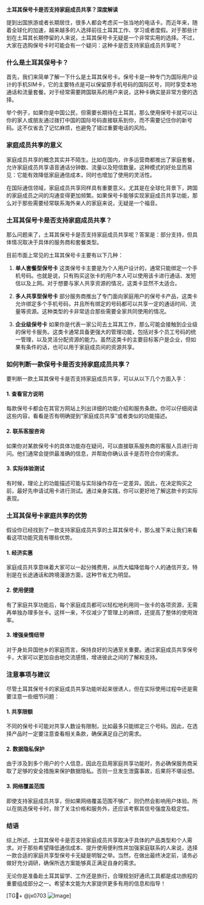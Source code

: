 **土耳其保号卡是否支持家庭成员共享？深度解读**

提到出国旅游或者长期居住，很多人都会考虑买一张当地的电话卡。而近年来，随着全球化的加速，越来越多的人选择前往土耳其工作、学习或者度假。对于那些计划在土耳其长期停留的人来说，土耳其保号卡无疑是一个非常实用的选择。不过，大家在选购保号卡时可能会有一个疑问：这种卡是否支持家庭成员共享呢？

### 什么是土耳其保号卡？

首先，我们来简单了解一下什么是土耳其保号卡。保号卡是一种专门为国际用户设计的手机SIM卡，它的主要特点是可以保留原手机号码的国际区号，同时享受本地通话和流量套餐。对于经常需要跨国联系的用户来说，这种卡确实是非常方便的选择。

举个例子，如果你是中国公民，但需要长期待在土耳其，那么使用保号卡就可以让你的家人或朋友通过拨打中国的国际号码直接联系到你，而不需要记住你的新号码。这不仅省去了记忆麻烦，也避免了错过重要电话的风险。

### 家庭成员共享的意义

家庭成员共享的概念其实并不陌生。比如在国内，许多运营商都推出了家庭套餐，允许家庭成员共享语音通话分钟数、流量以及短信数量。这种模式的好处显而易见：它能有效降低家庭通信成本，同时也增加了使用的灵活性。

在国际通信领域，家庭成员共享同样具有重要意义。尤其是在全球化背景下，跨国的家庭成员之间的沟通变得更加频繁。如果保号卡能够实现家庭成员共享功能，那么对于那些需要经常联系海外亲人的家庭来说，无疑是一个福音。

### 土耳其保号卡是否支持家庭成员共享？

那么问题来了，土耳其保号卡是否支持家庭成员共享呢？答案是：部分支持，但具体情况取决于具体的服务商和套餐类型。

目前市面上常见的土耳其保号卡主要有以下几种：

1. **单人套餐型保号卡**
   这类保号卡主要是为个人用户设计的，通常只能绑定一个手机号码。也就是说，只有购买这张卡的用户本人可以使用该卡进行通话、发短信以及上网。对于想要与家人共享资源的情况，这类卡显然不太适合。

2. **多人共享型保号卡**
   部分服务商推出了专门面向家庭用户的保号卡产品，这类卡允许绑定多个手机号码，并且所有绑定的号码都可以共享一定的通话时间、流量等资源。这种类型的卡非常适合那些需要全家共同使用的情况。

3. **企业级保号卡**
   如果你是代表一家公司去土耳其工作，那么可能会接触到企业级的保号卡服务。这类卡通常具备更强大的管理功能，包括对多个员工号码的统一管理，以及灵活分配资源的能力。虽然这类卡的主要目标客户是企业，但如果有条件的话，也可以用于家庭成员间的资源共享。

### 如何判断一款保号卡是否支持家庭成员共享？

要判断一款土耳其保号卡是否支持家庭成员共享，可以从以下几个方面入手：

#### 1. 查看官方说明
每款保号卡都会在其官方网站上列出详细的功能介绍和服务条款。你可以仔细阅读这些内容，看看是否有明确提到“家庭成员共享”或者类似的功能描述。

#### 2. 联系客服咨询
如果你对某款保号卡的具体功能存在疑问，可以直接联系服务商的客服人员进行询问。他们通常会提供最准确的信息，并帮助你确认该卡是否符合你的需求。

#### 3. 实际体验测试
有时候，理论上的功能描述可能与实际操作存在一定差异。因此，在决定购买之前，最好先申请试用卡进行测试。通过亲身实践，你可以更好地了解这款卡的实际表现。

### 土耳其保号卡家庭共享的优势

假设你已经找到了一款支持家庭成员共享的土耳其保号卡，那么接下来让我们来看看这项功能究竟有哪些优势。

#### 1. 经济实惠
家庭成员共享意味着大家可以一起分摊费用，从而大幅降低每个人的通信开支。特别是在长途通话和跨境漫游方面，这种节省尤为明显。

#### 2. 使用便捷
有了家庭共享功能后，每个家庭成员都可以轻松地利用同一张卡的各项资源，无需再单独办理多张卡。这样一来，不仅减少了管理上的麻烦，还提高了整体的使用效率。

#### 3. 增强亲情纽带
对于身处异国他乡的家庭而言，保持良好的沟通至关重要。通过家庭成员共享保号卡，大家可以更加自由地交流感情，增进彼此之间的了解和支持。

### 注意事项与建议

尽管土耳其保号卡的家庭成员共享功能听起来很诱人，但在实际使用过程中还是需要注意一些细节问题：

#### 1. 共享限额
不同的保号卡可能对共享人数设有限制，比如最多只能绑定三个号码。因此，在选择产品时一定要注意查看相关条款，确保满足自己的需求。

#### 2. 数据隐私保护
由于涉及到多个用户的个人信息，因此在启用家庭共享功能时，务必确保服务商采取了足够的安全措施来保护数据隐私。否则一旦发生泄露事故，后果将不堪设想。

#### 3. 网络覆盖范围
即使支持家庭成员共享，但如果网络覆盖范围不够广，则仍然会影响用户体验。所以在挑选保号卡时，除了关注价格和服务外，还应该考察其信号强度及稳定性。

### 结语

综上所述，土耳其保号卡是否支持家庭成员共享取决于具体的产品类型和个人需求。对于那些希望降低通信成本、提升使用便利性并加强家庭联系的人来说，选择一款合适的家庭共享型保号卡无疑是明智之举。当然，在做出最终决定前，请务必做好充分调研，确保所选方案能够真正满足自身的需求。

无论你是准备赴土耳其留学、工作还是旅行，合理规划好通讯工具都是成功旅程的重要组成部分之一。希望本文能为大家提供更多有用的信息和指导！

[TG💪+ @jx0703 ![Image](https://github.com/user-attachments/assets/dbca1d08-cadb-493c-b0ec-ad6f7a83f270)]